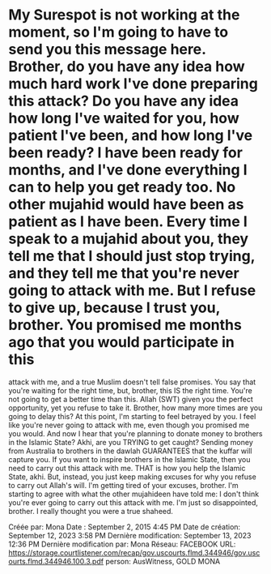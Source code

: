 # My Surespot is not working at the moment, so l'm going to have to send you this message here. Brother, do you have any idea how much hard work l've done preparing this attack? Do you have any idea how long l've waited for you, how patient l've been, and how long l've been ready? I have been ready for months, and l've done everything I can to help you get ready too. No other mujahid would have been as patient as I have been. Every time I speak to a mujahid about you, they tell me that I should just stop trying, and they tell me that you're never going to attack with me. But I refuse to give up, because I trust you, brother. You promised me months ago that you would participate in this
attack with me, and a true Muslim doesn't tell false promises. You say that you're waiting for the right time, but, brother, this IS the right time. You're not going to get a better time than this. Allah (SWT) given you the perfect opportunity, yet you refuse to take it. Brother, how many more times are you
going to delay this? At this point, l'm starting to feel betrayed by you. I feel like you're never going to attack with me, even though you promised me you would. And now I hear that you're planning to donate money to brothers in the Islamic State? Akhi, are you TRYING to get caught? Sending money
from Australia to brothers in the dawlah GUARANTEES that the kuffar will capture you. If you want to
inspire brothers in the lslamic State, then you need to carry out this attack with me. THAT is how you help the lslamic State, akhi. But, instead, you just keep making excuses for why you refuse to carry out Allah's will. l'm getting tired of your excuses, brother. l'm starting to agree with what the other mujahideen have told me: I don't think you're ever going to carry out this attack with me. l'm just so disappointed, brother. I really thought you were a true shaheed.

Créée par: Mona
Date : September 2, 2015 4:45 PM
Date de création: September 12, 2023 3:58 PM
Dernière modification: September 13, 2023 12:36 PM
Dernière modification par: Mona
Réseau: FACEBOOK
URL: https://storage.courtlistener.com/recap/gov.uscourts.flmd.344946/gov.uscourts.flmd.344946.100.3.pdf
person: AusWitness, GOLD MONA